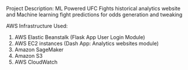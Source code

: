 Project Description:
ML Powered UFC Fights historical analytics website and Machine learning fight predictions for odds generation and tweaking

AWS Infrastructure Used:
1) AWS Elastic Beanstalk (Flask App User Login Module)
2) AWS EC2 instances (Dash App: Analytics websites module)
3) Amazon SageMaker
4) Amazon S3
5) AWS CloudWatch
